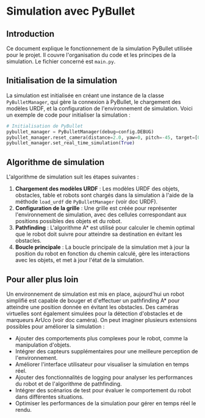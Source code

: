 # Simulation avec PyBullet

## Introduction
Ce document explique le fonctionnement de la simulation PyBullet utilisée pour le projet. Il couvre l'organisation du code et les principes de la simulation.
Le fichier concerné est `main.py`.

## Initialisation de la simulation
La simulation est initialisée en créant une instance de la classe `PyBulletManager`, qui gère la connexion à PyBullet, le chargement des modèles URDF, et la configuration de l'environnement de simulation. Voici un exemple de code pour initialiser la simulation :

```python
# Initialisation de PyBullet
pybullet_manager = PyBulletManager(debug=config.DEBUG)
pybullet_manager.reset_camera(distance=2.0, yaw=0, pitch=-45, target=[0, 0, 0])
pybullet_manager.set_real_time_simulation(True)
```

## Algorithme de simulation
L'algorithme de simulation suit les étapes suivantes :
1. **Chargement des modèles URDF** : Les modèles URDF des objets, obstacles, table et robots sont chargés dans la simulation à l'aide de la méthode `load_urdf` de `PyBulletManager` (voir doc URDF).
2. **Configuration de la grille** : Une grille est créée pour représenter l'environnement de simulation, avec des cellules correspondant aux positions possibles des objets et du robot.
3. **Pathfinding** : L'algorithme A* est utilisé pour calculer le chemin optimal que le robot doit suivre pour atteindre sa destination en évitant les obstacles.
4. **Boucle principale** : La boucle principale de la simulation met à jour la position du robot en fonction du chemin calculé, gère les interactions avec les objets, et met à jour l'état de la simulation.

## Pour aller plus loin
Un environnement de simulation est mis en place, aujourd'hui un robot simplifié est capable de bouger et d'effectuer un pathfinding A* pour atteindre une position donnée en évitant les obstacles. Des caméras virtuelles sont également simulées pour la détection d'obstacles et de marqueurs ArUco (voir doc caméra). On peut imaginer plusieurs extensions possibles pour améliorer la simulation :
- Ajouter des comportements plus complexes pour le robot, comme la manipulation d'objets.
- Intégrer des capteurs supplémentaires pour une meilleure perception de l'environnement.
- Améliorer l'interface utilisateur pour visualiser la simulation en temps réel.
- Ajouter des fonctionnalités de logging pour analyser les performances du robot et de l'algorithme de pathfinding.
- Intégrer des scénarios de test pour évaluer le comportement du robot dans différentes situations.
- Optimiser les performances de la simulation pour gérer en temps réel le rendu.